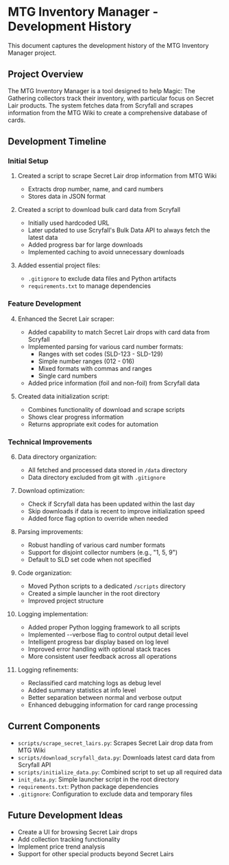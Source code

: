# MTG Inventory Manager - Development History

This document captures the development history of the MTG Inventory Manager project.

## Project Overview

The MTG Inventory Manager is a tool designed to help Magic: The Gathering collectors track their inventory, with particular focus on Secret Lair products. The system fetches data from Scryfall and scrapes information from the MTG Wiki to create a comprehensive database of cards.

## Development Timeline

### Initial Setup

1. Created a script to scrape Secret Lair drop information from MTG Wiki
   - Extracts drop number, name, and card numbers
   - Stores data in JSON format

2. Created a script to download bulk card data from Scryfall
   - Initially used hardcoded URL
   - Later updated to use Scryfall's Bulk Data API to always fetch the latest data
   - Added progress bar for large downloads
   - Implemented caching to avoid unnecessary downloads

3. Added essential project files:
   - `.gitignore` to exclude data files and Python artifacts
   - `requirements.txt` to manage dependencies

### Feature Development

4. Enhanced the Secret Lair scraper:
   - Added capability to match Secret Lair drops with card data from Scryfall
   - Implemented parsing for various card number formats:
     - Ranges with set codes (SLD-123 - SLD-129)
     - Simple number ranges (012 - 016)
     - Mixed formats with commas and ranges
     - Single card numbers
   - Added price information (foil and non-foil) from Scryfall data

5. Created data initialization script:
   - Combines functionality of download and scrape scripts
   - Shows clear progress information
   - Returns appropriate exit codes for automation

### Technical Improvements

6. Data directory organization:
   - All fetched and processed data stored in `/data` directory
   - Data directory excluded from git with `.gitignore`

7. Download optimization:
   - Check if Scryfall data has been updated within the last day
   - Skip downloads if data is recent to improve initialization speed
   - Added force flag option to override when needed

8. Parsing improvements:
   - Robust handling of various card number formats
   - Support for disjoint collector numbers (e.g., "1, 5, 9")
   - Default to SLD set code when not specified

9. Code organization:
   - Moved Python scripts to a dedicated `/scripts` directory
   - Created a simple launcher in the root directory
   - Improved project structure

10. Logging implementation:
    - Added proper Python logging framework to all scripts
    - Implemented --verbose flag to control output detail level
    - Intelligent progress bar display based on log level
    - Improved error handling with optional stack traces
    - More consistent user feedback across all operations

11. Logging refinements:
    - Reclassified card matching logs as debug level
    - Added summary statistics at info level
    - Better separation between normal and verbose output
    - Enhanced debugging information for card range processing

## Current Components

- `scripts/scrape_secret_lairs.py`: Scrapes Secret Lair drop data from MTG Wiki
- `scripts/download_scryfall_data.py`: Downloads latest card data from Scryfall API
- `scripts/initialize_data.py`: Combined script to set up all required data
- `init_data.py`: Simple launcher script in the root directory
- `requirements.txt`: Python package dependencies
- `.gitignore`: Configuration to exclude data and temporary files

## Future Development Ideas

- Create a UI for browsing Secret Lair drops
- Add collection tracking functionality
- Implement price trend analysis
- Support for other special products beyond Secret Lairs

